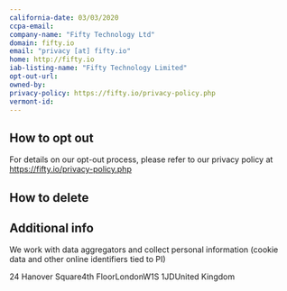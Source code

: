 ```yaml
---
california-date: 03/03/2020
ccpa-email: 
company-name: "Fifty Technology Ltd"
domain: fifty.io
email: "privacy [at] fifty.io"
home: http://fifty.io
iab-listing-name: "Fifty Technology Limited"
opt-out-url: 
owned-by: 
privacy-policy: https://fifty.io/privacy-policy.php
vermont-id: 
---
```

## How to opt out


For details on our opt-out process, please refer to our privacy policy at https://fifty.io/privacy-policy.php

## How to delete




## Additional info


We work with data aggregators and collect personal information (cookie data and other online identifiers tied to PI)

24 Hanover Square4th FloorLondonW1S 1JDUnited Kingdom













